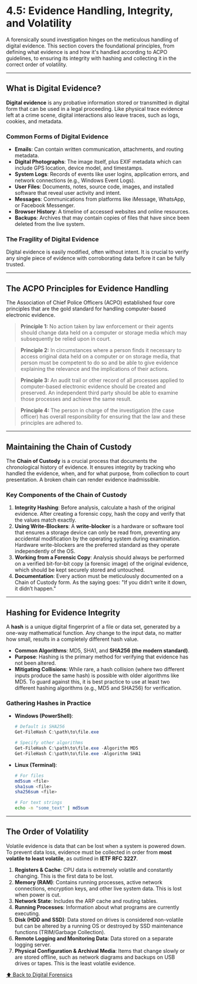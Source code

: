 # 4.5: Evidence Handling, Integrity, and Volatility

A forensically sound investigation hinges on the meticulous handling of digital evidence. This section covers the foundational principles, from defining what evidence is and how it's handled according to ACPO guidelines, to ensuring its integrity with hashing and collecting it in the correct order of volatility.

---

## What is Digital Evidence?

**Digital evidence** is any probative information stored or transmitted in digital form that can be used in a legal proceeding. Like physical trace evidence left at a crime scene, digital interactions also leave traces, such as logs, cookies, and metadata.

### Common Forms of Digital Evidence
-   **Emails**: Can contain written communication, attachments, and routing metadata.
-   **Digital Photographs**: The image itself, plus EXIF metadata which can include GPS location, device model, and timestamps.
-   **System Logs**: Records of events like user logins, application errors, and network connections (e.g., Windows Event Logs).
-   **User Files**: Documents, notes, source code, images, and installed software that reveal user activity and intent.
-   **Messages**: Communications from platforms like iMessage, WhatsApp, or Facebook Messenger.
-   **Browser History**: A timeline of accessed websites and online resources.
-   **Backups**: Archives that may contain copies of files that have since been deleted from the live system.

### The Fragility of Digital Evidence
Digital evidence is easily modified, often without intent. It is crucial to verify any single piece of evidence with corroborating data before it can be fully trusted.

---

## The ACPO Principles for Evidence Handling

The Association of Chief Police Officers (ACPO) established four core principles that are the gold standard for handling computer-based electronic evidence.

> **Principle 1:** No action taken by law enforcement or their agents should change data held on a computer or storage media which may subsequently be relied upon in court.

> **Principle 2:** In circumstances where a person finds it necessary to access original data held on a computer or on storage media, that person must be competent to do so and be able to give evidence explaining the relevance and the implications of their actions.

> **Principle 3:** An audit trail or other record of all processes applied to computer-based electronic evidence should be created and preserved. An independent third party should be able to examine those processes and achieve the same result.

> **Principle 4:** The person in charge of the investigation (the case officer) has overall responsibility for ensuring that the law and these principles are adhered to.

---

## Maintaining the Chain of Custody

The **Chain of Custody** is a crucial process that documents the chronological history of evidence. It ensures integrity by tracking who handled the evidence, when, and for what purpose, from collection to court presentation. A broken chain can render evidence inadmissible.

### Key Components of the Chain of Custody
1.  **Integrity Hashing**: Before analysis, calculate a hash of the original evidence. After creating a forensic copy, hash the copy and verify that the values match exactly.
2.  **Using Write-Blockers**: A **write-blocker** is a hardware or software tool that ensures a storage device can only be read from, preventing any accidental modification by the operating system during examination. Hardware write-blockers are the preferred standard as they operate independently of the OS.
3.  **Working from a Forensic Copy**: Analysis should always be performed on a verified bit-for-bit copy (a forensic image) of the original evidence, which should be kept securely stored and untouched.
4.  **Documentation**: Every action must be meticulously documented on a Chain of Custody form. As the saying goes: "If you didn’t write it down, it didn’t happen."

---

## Hashing for Evidence Integrity

A **hash** is a unique digital fingerprint of a file or data set, generated by a one-way mathematical function. Any change to the input data, no matter how small, results in a completely different hash value.

-   **Common Algorithms**: MD5, SHA1, and **SHA256 (the modern standard)**.
-   **Purpose**: Hashing is the primary method for verifying that evidence has not been altered.
-   **Mitigating Collisions**: While rare, a hash collision (where two different inputs produce the same hash) is possible with older algorithms like MD5. To guard against this, it is best practice to use at least two different hashing algorithms (e.g., MD5 and SHA256) for verification.

### Gathering Hashes in Practice
-   **Windows (PowerShell)**:
    ```powershell
    # Default is SHA256
    Get-FileHash C:\path\to\file.exe

    # Specify other algorithms
    Get-FileHash C:\path\to\file.exe -Algorithm MD5
    Get-FileHash C:\path\to\file.exe -Algorithm SHA1
    ```
-   **Linux (Terminal)**:
    ```bash
    # For files
    md5sum <file>
    sha1sum <file>
    sha256sum <file>

    # For text strings
    echo -n "some_text" | md5sum
    ```

---

## The Order of Volatility

Volatile evidence is data that can be lost when a system is powered down. To prevent data loss, evidence must be collected in order from **most volatile to least volatile**, as outlined in **IETF RFC 3227**.

1.  **Registers & Cache**: CPU data is extremely volatile and constantly changing. This is the first data to be lost.
2.  **Memory (RAM)**: Contains running processes, active network connections, encryption keys, and other live system data. This is lost when power is cut.
3.  **Network State**: Includes the ARP cache and routing tables.
4.  **Running Processes**: Information about what programs are currently executing.
5.  **Disk (HDD and SSD)**: Data stored on drives is considered non-volatile but can be altered by a running OS or destroyed by SSD maintenance functions (TRIM/Garbage Collection).
6.  **Remote Logging and Monitoring Data**: Data stored on a separate logging server.
7.  **Physical Configuration & Archival Media**: Items that change slowly or are stored offline, such as network diagrams and backups on USB drives or tapes. This is the least volatile evidence.

[⬆️ Back to Digital Forensics](./README.md)
